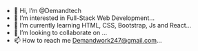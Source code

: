 - 👋 Hi, I’m @Demandtech
- 👀 I’m interested in Full-Stack Web Development...
- 🌱 I’m currently learning HTML, CSS, Bootstrap, Js and React...
- 💞️ I’m looking to collaborate on ...
- 📫 How to reach me Demandwork247@gmail.com...

<!---
Demandtech/Demandtech is a ✨ special ✨ repository because its `README.md` (this file) appears on your GitHub profile.
You can click the Preview link to take a look at your changes.
--->
